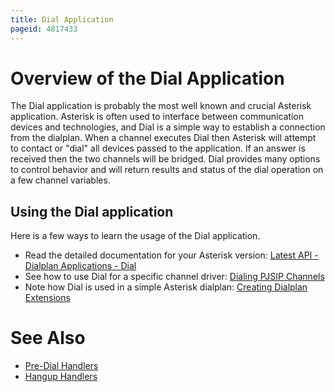 ```yaml
---
title: Dial Application
pageid: 4817433
---
```


Overview of the Dial Application
================================

The Dial application is probably the most well known and crucial Asterisk application. Asterisk is often used to interface between communication devices and technologies, and Dial is a simple way to establish a connection from the dialplan. When a channel executes Dial then Asterisk will attempt to contact or "dial" all devices passed to the application. If an answer is received then the two channels will be bridged. Dial provides many options to control behavior and will return results and status of the dial operation on a few channel variables.

Using the Dial application
--------------------------

Here is a few ways to learn the usage of the Dial application.

* Read the detailed documentation for your Asterisk version: [Latest API - Dialplan Applications - Dial](/Latest_API/API_Documentation/Dialplan_Applications/Dial)
* See how to use Dial for a specific channel driver: [Dialing PJSIP Channels](/Configuration/Channel-Drivers/SIP/Configuring-res_pjsip/Dialing-PJSIP-Channels)
* Note how Dial is used in a simple Asterisk dialplan: [Creating Dialplan Extensions](/Deployment/Basic-PBX-Functionality/Creating-Dialplan-Extensions)

See Also
========

* [Pre-Dial Handlers](/Configuration/Dialplan/Subroutines/Pre-Dial-Handlers)
* [Hangup Handlers](/Configuration/Dialplan/Subroutines/Hangup-Handlers)



